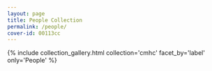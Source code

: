 ```yaml
---
layout: page
title: People Collection
permalink: /people/
cover-id: 00113cc
---
```


{% include collection_gallery.html collection='cmhc' facet_by='label' only='People' %}
